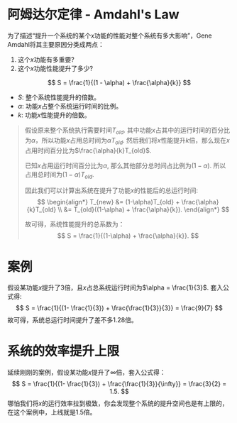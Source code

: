 # 阿姆达尔定律 - Amdahl's Law

为了描述“提升一个系统的某个$x$功能的性能对整个系统有多大影响”，Gene Amdahl将其主要原因分类成两点：

1. 这个$x$功能有多重要?
2. 这个$x$功能性能提升了多少?


$$
S = \frac{1}{(1 - \alpha) + \frac{\alpha}{k}}
$$

* $S$: 整个系统性能提升的倍数。
* $\alpha$: 功能$x$占整个系统运行时间的比例。
* $k$: 功能$x$性能提升的倍数。

> 假设原来整个系统执行需要时间$T_{old}$. 其中功能$x$占其中的运行时间的百分比为$\alpha$，所以功能$x$占用总时间为$\alpha T_{old}$. 然后我们将$x$性能提升$k$倍，那么现在$x$占用时间百分比为$\frac{\alpha}{k}T_{old}$.
>
> 已知$x$占用运行时间百分比为$\alpha$, 那么其他部分总时间占比例为$(1-\alpha)$. 所以占用总时间为$(1-\alpha)T_{old}$.
>
> 因此我们可以计算出系统在提升了功能$x$的性能后的总运行时间:
> $$
> \begin{align*}
> T_{new} 
> &= (1-\alpha)T_{old} + \frac{\alpha}{k}T_{old} \\
> &= T_{old}((1-\alpha) + \frac{\alpha}{k}).
> \end{align*}
> $$
>
> 故可得，系统性能提升的总系数为：
> $$
> S = \frac{1}{(1-\alpha) + \frac{\alpha}{k}}.
> $$

# 案例

假设某功能$x$提升了$3$倍，且$x$占总系统运行时间为$\alpha = \frac{1}{3}$. 套入公式得:
$$
S = \frac{1}{(1- \frac{1}{3}) + \frac{\frac{1}{3}}{3}} = \frac{9}{7}
$$
故可得，系统总运行时间提升了差不多$1.28$倍。

# 系统的效率提升上限

延续刚刚的案例，假设某功能$x$提升了$\infty$倍，套入公式得：
$$
S = \frac{1}{(1- \frac{1}{3}) + \frac{\frac{1}{3}}{\infty}} = \frac{3}{2} = 1.5.
$$
哪怕我们将$x$的运行效率拉到极致，你会发现整个系统的提升空间也是有上限的，在这个案例中，上线就是$1.5$倍。

